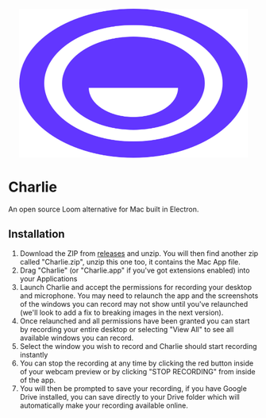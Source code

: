 <p align="center">
  <img width="460" height="300" src="/icon.png">
</p>

# Charlie
An open source Loom alternative for Mac built in Electron.

## Installation
1. Download the ZIP from [releases](https://github.com/wearebasecamp/Charlie/releases) and unzip. You will then find another zip called "Charlie.zip", unzip this one too, it contains the Mac App file.
2. Drag "Charlie" (or "Charlie.app" if you've got extensions enabled) into your Applications
3. Launch Charlie and accept the permissions for recording your desktop and microphone. You may need to relaunch the app and the screenshots of the windows you can record may not show until you've relaunched (we'll look to add a fix to breaking images in the next version).
4. Once relaunched and all permissions have been granted you can start by recording your entire desktop or selecting "View All" to see all available windows you can record.
5. Select the window you wish to record and Charlie should start recording instantly
6. You can stop the recording at any time by clicking the red button inside of your webcam preview or by clicking "STOP RECORDING" from inside of the app.
7. You will then be prompted to save your recording, if you have Google Drive installed, you can save directly to your Drive folder which will automatically make your recording available online.

